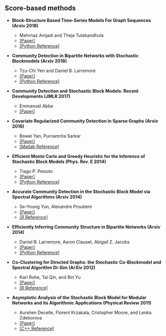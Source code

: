 ## Score-based methods

- **Block-Structure Based Time-Series Models For Graph Sequences (Arxiv 2018)**
  - Mehrnaz Amjadi and Theja Tulabandhula
  - [[Paper]](https://arxiv.org/pdf/1804.08796v2.pdf)
  - [[Python Reference]](https://github.com/thejat/dynamic-network-growth-models)
  
- **Community Detection in Bipartite Networks with Stochastic Blockmodels (Arxiv 2018)**
  - Tzu-Chi Yen and Daniel B. Larremore
  - [[Paper]](https://arxiv.org/abs/2001.11818)
  - [[Python Reference]](https://github.com/junipertcy/bipartiteSBM)

- **Community Detection and Stochastic Block Models: Recent Developments (JMLR 2017)**
  - Emmanuel Abbe
  - [[Paper]](https://arxiv.org/pdf/1703.10146v1.pdf)
  
- **Covariate Regularized Community Detection in Sparse Graphs (Arxiv 2016)**
  - Bowei Yan, Purnamrita Sarkar
  - [[Paper]](https://arxiv.org/abs/1607.02675v4)
  - [[Matlab Reference]](https://github.com/boweiYan/SDP_SBM_unbalanced_size)

- **Efficient Monte Carlo and Greedy Heuristic for the Inference of Stochastic Block Models (Phys. Rev. E 2014)**
  - Tiago P. Peixoto
  - [[Paper]](https://arxiv.org/pdf/1310.4378)
  - [[Python Reference]](https://github.com/graphchallenge/GraphChallenge/tree/master/StochasticBlockPartition)

- **Accurate Community Detection in the Stochastic Block Model via Spectral Algorithms (Arxiv 2014)**
  - Se-Young Yun, Alexandre Proutiere
  - [[Paper]](https://arxiv.org/abs/1412.7335)
  - [[R Reference]](https://github.com/Jantg/Community_Detection)
  
- **Efficiently Inferring Community Structure in Bipartite Networks (Arxiv 2014)**
  - Daniel B. Larremore, Aaron Clauset, Abigail Z. Jacobs
  - [[Paper]](https://arxiv.org/abs/1403.2933)
  - [[Python Reference]](https://github.com/sayali-sonawane/LinkPrediction)

- **Co-Clustering for Directed Graphs: the Stochastic Co-Blockmodel and Spectral Algorithm Di-Sim (ArXiv 2012)**
  - Karl Rohe, Tai Qin, and Bin Yu
  - [[Paper]](https://arxiv.org/abs/1204.2296)
  - [[R Reference]](https://github.com/karlrohe/disim)
  
- **Asymptotic Analysis of the Stochastic Block Model for Modular Networks and its Algorithmic Applications (Physical Review 2011)**
  - Aurelien Decelle, Florent Krzakala, Cristopher Moore, and Lenka Zdeborova
  - [[Paper]](https://arxiv.org/abs/1109.3041)
  - [[C++ Reference]](https://github.com/junipertcy/sbm-bp)
